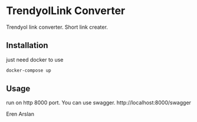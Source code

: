 
 
 
 #  TrendyolLink Converter

Trendyol link converter. Short link creater.

## Installation

just need docker to use

```bash
docker-compose up
```

## Usage

run on http 8000 port. You can use swagger. http://localhost:8000/swagger

Eren Arslan
